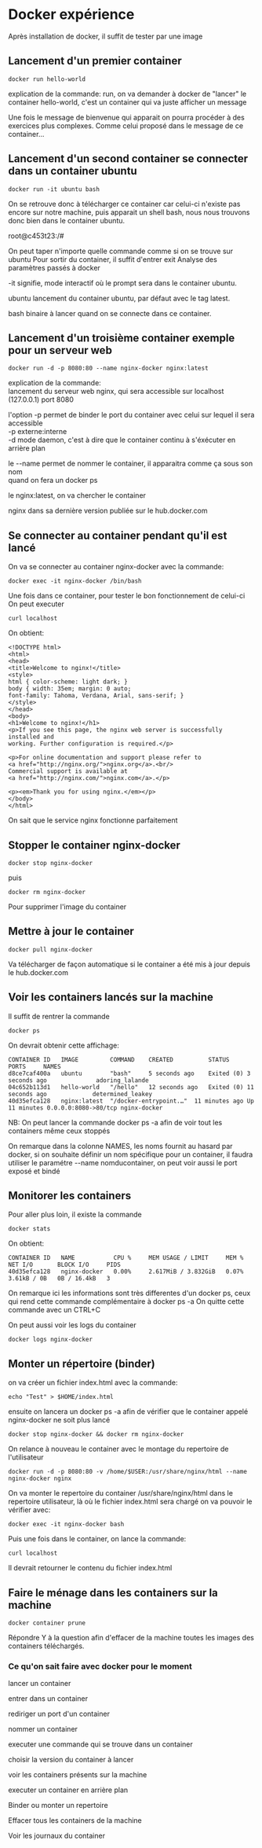 # Docker expérience

Après installation de docker, il suffit de tester par une image 

## Lancement d'un premier container
```
docker run hello-world
```
explication de la commande:
run, on va demander à docker de "lancer" le container hello-world,
c'est un container qui va juste afficher un message

Une fois le message de bienvenue qui apparait on pourra procéder
à des exercices plus complexes. Comme celui proposé dans le message
de ce container...

## Lancement d'un second container se connecter dans un container ubuntu
```
docker run -it ubuntu bash
```
On se retrouve donc à télécharger ce container car celui-ci n'existe pas encore 
sur notre machine, puis apparait un shell bash, nous nous trouvons donc bien
dans le container ubuntu. 

root@c453t23:/#  

On peut taper n'importe quelle commande comme si on se trouve sur ubuntu
Pour sortir du container, il suffit d'entrer exit
Analyse des paramètres passés à docker

-it signifie, mode interactif où le prompt sera dans le container ubuntu. 

ubuntu lancement du container ubuntu, par défaut avec le tag latest. 

bash binaire à lancer quand on se connecte dans ce container.

## Lancement d'un troisième container exemple pour un serveur web
```
docker run -d -p 8080:80 --name nginx-docker nginx:latest
```
explication de la commande:  
lancement du serveur web nginx, qui sera accessible sur localhost (127.0.0.1) port 8080

l'option -p permet de binder le port du container avec celui sur lequel il sera accessible  
-p externe:interne  
-d mode daemon, c'est à dire que le container continu à s'éxécuter en arrière plan  


le --name permet de nommer le container, il apparaitra comme ça sous son nom  
quand on fera un docker ps

le nginx:latest, on va chercher le container 

nginx dans sa dernière version publiée sur le hub.docker.com

## Se connecter au container pendant qu'il est lancé
On va se connecter au container nginx-docker avec la commande:
```
docker exec -it nginx-docker /bin/bash
```
Une fois dans ce container, pour tester le bon fonctionnement de celui-ci
On peut executer
```
curl localhost
```
On obtient:
```
<!DOCTYPE html>
<html>
<head>
<title>Welcome to nginx!</title>
<style>
html { color-scheme: light dark; }
body { width: 35em; margin: 0 auto;
font-family: Tahoma, Verdana, Arial, sans-serif; }
</style>
</head>
<body>
<h1>Welcome to nginx!</h1>
<p>If you see this page, the nginx web server is successfully installed and
working. Further configuration is required.</p>

<p>For online documentation and support please refer to
<a href="http://nginx.org/">nginx.org</a>.<br/>
Commercial support is available at
<a href="http://nginx.com/">nginx.com</a>.</p>

<p><em>Thank you for using nginx.</em></p>
</body>
</html>
```
On sait que le service nginx fonctionne parfaitement

## Stopper le container nginx-docker
```
docker stop nginx-docker
```
puis 
```
docker rm nginx-docker
```
Pour supprimer l'image du container

## Mettre à jour le container
```
docker pull nginx-docker
```
Va télécharger de façon automatique si le container a été mis à jour depuis le hub.docker.com

## Voir les containers lancés sur la machine
Il suffit de rentrer la commande 
```
docker ps
```
On devrait obtenir cette affichage:
```
CONTAINER ID   IMAGE         COMMAND    CREATED          STATUS                      PORTS     NAMES
d8ce7caf400a   ubuntu        "bash"     5 seconds ago    Exited (0) 3 seconds ago              adoring_lalande
04c652b113d1   hello-world   "/hello"   12 seconds ago   Exited (0) 11 seconds ago             determined_leakey
40d35efca128   nginx:latest  "/docker-entrypoint.…"  11 minutes ago Up 11 minutes 0.0.0.0:8080->80/tcp nginx-docker
```
NB: On peut lancer la commande docker ps -a afin de voir tout les containers même ceux stoppés  

On remarque dans la colonne NAMES, les noms fournit au hasard par docker, si on souhaite définir un nom spécifique
pour un container, il faudra utiliser le paramétre --name nomducontainer, on peut voir aussi le port exposé et bindé
## Monitorer les containers
Pour aller plus loin, il existe la commande
```
docker stats
```
On obtient:
```
CONTAINER ID   NAME           CPU %     MEM USAGE / LIMIT     MEM %     NET I/O       BLOCK I/O     PIDS
40d35efca128   nginx-docker   0.00%     2.617MiB / 3.832GiB   0.07%     3.61kB / 0B   0B / 16.4kB   3
```
On remarque ici les informations sont très differentes d'un docker ps, ceux qui rend cette commande complémentaire à docker ps -a
On quitte cette commande avec un CTRL+C

On peut aussi voir les logs du container
```
docker logs nginx-docker
```

## Monter un répertoire (binder)
on va créer un fichier index.html avec la commande:
```
echo "Test" > $HOME/index.html
```
ensuite on lancera un docker ps -a afin de vérifier que le container appelé nginx-docker ne soit plus lancé
```
docker stop nginx-docker && docker rm nginx-docker
```
On relance à nouveau le container avec le montage du repertoire de l'utilisateur
```
docker run -d -p 8080:80 -v /home/$USER:/usr/share/nginx/html --name nginx-docker nginx
```
On va monter le repertoire du container /usr/share/nginx/html dans le repertoire utilisateur, là où le fichier index.html sera chargé
on va pouvoir le vérifier avec:
```
docker exec -it nginx-docker bash
```
Puis une fois dans le container, on lance la commande:
```
curl localhost
```
Il devrait retourner le contenu du fichier index.html


## Faire le ménage dans les containers sur la machine
```
docker container prune
```
Répondre Y à la question afin d'effacer de la machine toutes les images des containers téléchargés.


### Ce qu'on sait faire avec docker pour le moment

lancer un container

entrer dans un container

rediriger un port d'un container

nommer un container

executer une commande qui se trouve dans un container

choisir la version du container à lancer

voir les containers présents sur la machine

executer un container en arrière plan

Binder ou monter un repertoire 

Effacer tous les containers de la machine

Voir les journaux du container
